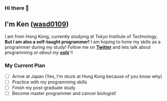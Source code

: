 ### Hi there 👋

## I'm Ken ([wasd0109](https://github.com/wasd0109))

I am from Hong Kong, currently studying at Tokyo Institute of Technology.
**But I am also a self-taught programmer!**
I am hoping to hone my skills as a programmer during my study!
Follow me on **[Twitter](https://twitter.com/tsuguminxken)** and lets talk about programming _or about my **[oshi](https://toyota-team8.jp/member/onoue_mizuki.php)**_ !!

### My Current Plan

- [ ] Arrive at Japan (Yes, I'm stuck at Hong Kong because of you know why)
- [ ] Practice with my programming skills
- [ ] Finish my post-graduate study
- [ ] Become master programmer and cancer biologist!

<!--
**wasd0109/wasd0109** is a ✨ _special_ ✨ repository because its `README.md` (this file) appears on your GitHub profile.

Here are some ideas to get you started:

- 🔭 I’m currently working on ...
- 🌱 I’m currently learning ...
- 👯 I’m looking to collaborate on ...
- 🤔 I’m looking for help with ...
- 💬 Ask me about ...
- 📫 How to reach me: ...
- 😄 Pronouns: ...
- ⚡ Fun fact: ...
-->
